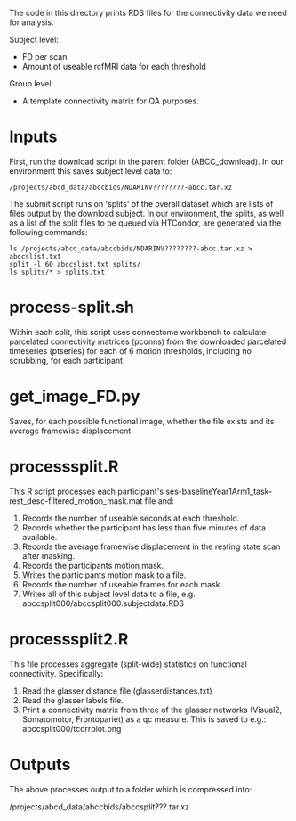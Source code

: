 The code in this directory prints RDS files for the connectivity data we need for analysis.

Subject level:
 * FD per scan
 * Amount of useable rcfMRI data for each threshold

Group level:
 * A template connectivity matrix for QA purposes.

# Inputs

First, run the download script in the parent folder (ABCC_download). In our environment this saves subject level data to:

```
/projects/abcd_data/abccbids/NDARINV????????-abcc.tar.xz
```

The submit script runs on 'splits' of the overall dataset which are lists of files output by the download subject. In our environment, the splits, as well as a list of the split files to be queued via HTCondor, are generated via the following commands:

```
ls /projects/abcd_data/abccbids/NDARINV????????-abcc.tar.xz > abccslist.txt
split -l 60 abccslist.txt splits/
ls splits/* > splits.txt
```

# process-split.sh

Within each split, this script uses connectome workbench to calculate parcelated connectivity matrices (pconns) from the downloaded parcelated timeseries (ptseries) for each of 6 motion thresholds, including no scrubbing, for each participant.

# get_image_FD.py

Saves, for each possible functional image, whether the file exists and its average framewise displacement.

# processsplit.R

This R script processes each participant's ses-baselineYear1Arm1_task-rest_desc-filtered_motion_mask.mat file and:

 1. Records the number of useable seconds at each threshold.
 2. Records whether the participant has less than five minutes of data available.
 3. Records the average framewise displacement in the resting state scan after masking.
 4. Records the participants motion mask.
 5. Writes the participants motion mask to a file.
 6. Records the number of useable frames for each mask.
 7. Writes all of this subject level data to a file, e.g. abccsplit000/abccsplit000.subjectdata.RDS

# processsplit2.R

This file processes aggregate (split-wide) statistics on functional connectivity. Specifically:

 1. Read the glasser distance file (glasserdistances.txt)
 2. Read the glasser labels file.
 3. Print a connectivity matrix from three of the glasser networks (Visual2, Somatomotor, Frontopariet) as a qc measure. This is saved to e.g.: abccsplit000/tcorrplot.png

# Outputs

The above processes output to a folder which is compressed into:

/projects/abcd_data/abccbids/abccsplit???.tar.xz

